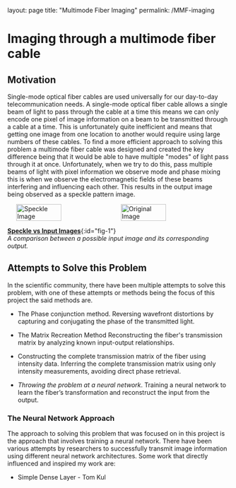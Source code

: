 layout: page
title: "Multimode Fiber Imaging"
permalink: /MMF-imaging

# Imaging through a multimode fiber cable 
## Motivation
Single-mode optical fiber cables are used universally for our day-to-day telecommunication needs. A single-mode optical fiber cable allows a single beam of  light to pass through the cable at a time this means we can only encode one pixel of image information on a beam to be transmitted through a cable at a time. This is unfortunately quite inefficient and means that getting one image from one location to another would require using large numbers of these cables. To find a more efficient approach to solving this problem a multimode fiber cable was designed and created the key difference being that it would be able to have multiple "modes" of light pass through it at once. Unfortunately, when we try to do this, pass multiple  beams of light with pixel information we observe mode and phase mixing this is when we observe the electromagnetic fields of these beams interfering and influencing each other. This results in the output image being observed as a speckle pattern image.


<div style="display: flex; justify-content: center; gap: 10px;">
  <img src="https://EugeneSegbefia.github.io/figures/Speckle_pattern.png" alt="Speckle Image" style="width: 45%;">
  <img src="https://EugeneSegbefia.github.io/figures/originalImage.png" alt="Original Image" style="width: 45%;">
</div>

[**Speckle vs Input Images**](#fig-1){:id="fig-1"}  
*A comparison between a possible input image and its corresponding output.*

## Attempts to Solve this Problem 
In the scientific community, there have been multiple attempts to solve this problem, with one of these attempts or methods being the focus of this project the said methods are.

* The Phase conjunction method.
  Reversing wavefront distortions by capturing and conjugating the phase of the  transmitted light.

* The Matrix Recreation Method
  Reconstructing the fiber's transmission matrix by analyzing known input-output relationships.

* Constructing the complete transmission matrix of the fiber using intensity data.
  Inferring the complete transmission matrix using only intensity measurements, avoiding direct phase retrieval.
  
* _*Throwing the problem at a neural network*_.
  Training a neural network to learn the fiber’s transformation and reconstruct the input from the output.

### The Neural Network Approach 
The approach to solving this problem that was focused on in this project is the approach that involves training a neural network. There have been various attempts by researchers to successfully transmit image information using different neural network architectures. Some work that directly influenced and inspired my work are: 
* Simple Dense Layer - Tom Kul


